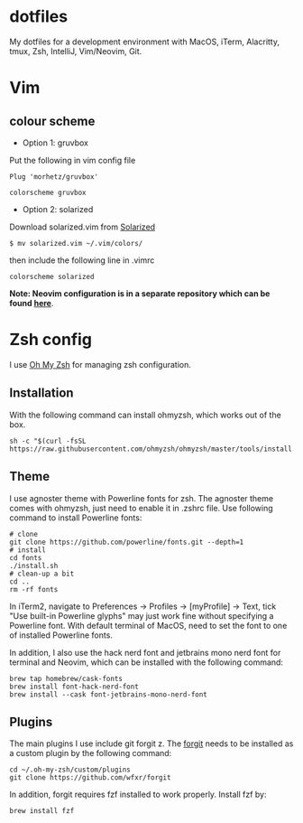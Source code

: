 # dotfiles
My dotfiles for a development environment with MacOS, iTerm, Alacritty, tmux, Zsh, IntelliJ, Vim/Neovim, Git.

# Vim
## colour scheme 
- Option 1: gruvbox

Put the following in vim config file
```shell
Plug 'morhetz/gruvbox'

colorscheme gruvbox
```

- Option 2: solarized

Download solarized.vim from [Solarized](https://github.com/altercation/vim-colors-solarized/tree/master/colors)
```shell
$ mv solarized.vim ~/.vim/colors/
```
then include the following line in .vimrc
```shell
colorscheme solarized
```

**Note: Neovim configuration is in a separate repository which can be found [here](https://github.com/shaunwen/nvim)**.


# Zsh config
I use [Oh My Zsh](https://github.com/ohmyzsh/ohmyzsh) for managing zsh configuration. 

## Installation
With the following command can install ohmyzsh, which works out of the box.
```shell
sh -c "$(curl -fsSL https://raw.githubusercontent.com/ohmyzsh/ohmyzsh/master/tools/install.sh)"
```

## Theme
I use agnoster theme with Powerline fonts for zsh. The agnoster theme comes with ohmyzsh, just need to enable it in .zshrc file.
Use following command to install Powerline fonts:

```shell
# clone
git clone https://github.com/powerline/fonts.git --depth=1
# install
cd fonts
./install.sh
# clean-up a bit
cd ..
rm -rf fonts
```

In iTerm2, navigate to Preferences -> Profiles -> [myProfile] -> Text, tick "Use built-in Powerline glyphs" may just work fine without specifying a Powerline font. With default terminal of MacOS, need to set the font to one of installed Powerline fonts.

In addition, I also use the hack nerd font and jetbrains mono nerd font for terminal and Neovim, which can be installed with the following command:
```shell
brew tap homebrew/cask-fonts
brew install font-hack-nerd-font
brew install --cask font-jetbrains-mono-nerd-font
```

## Plugins
The main plugins I use include git forgit z. The [forgit](https://github.com/wfxr/forgit) needs to be installed as a custom plugin by the following command:
```shell
cd ~/.oh-my-zsh/custom/plugins
git clone https://github.com/wfxr/forgit
```
In addition, forgit requires fzf installed to work properly. Install fzf by:
``` shell
brew install fzf
```
